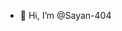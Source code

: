 - 👋 Hi, I’m @Sayan-404

<!---
Sayan-404/Sayan-404 is a ✨ special ✨ repository because its `README.md` (this file) appears on your GitHub profile.
You can click the Preview link to take a look at your changes.
--->
